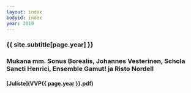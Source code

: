```yaml
---
layout: index
bodyid: index
year: 2019
---
```


### {{ site.subtitle[page.year] }}

### Mukana mm. Sonus Borealis, Johannes Vesterinen, Schola Sancti Henrici, Ensemble Gamut! ja Risto Nordell

#### [Juliste](VVP{{ page.year }}.pdf)
